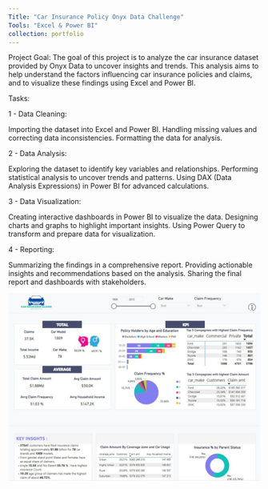 ```yaml
---
Title: "Car Insurance Policy Onyx Data Challenge"
Tools: "Excel & Power BI"
collection: portfolio
---
```


Project Goal: The goal of this project is to analyze the car insurance dataset provided by Onyx Data to uncover insights and trends. This analysis aims to help understand the factors influencing car insurance policies and claims, and to visualize these findings using Excel and Power BI.


Tasks: 

1 - Data Cleaning:

Importing the dataset into Excel and Power BI.
Handling missing values and correcting data inconsistencies.
Formatting the data for analysis.

2 - Data Analysis:

Exploring the dataset to identify key variables and relationships.
Performing statistical analysis to uncover trends and patterns.
Using DAX (Data Analysis Expressions) in Power BI for advanced calculations.

3 - Data Visualization:

Creating interactive dashboards in Power BI to visualize the data.
Designing charts and graphs to highlight important insights.
Using Power Query to transform and prepare data for visualization.

4 - Reporting:

Summarizing the findings in a comprehensive report.
Providing actionable insights and recommendations based on the analysis.
Sharing the final report and dashboards with stakeholders.

![Car Insurance Policy](images/car_insurance_policy_Onyx_Data_challenge.jpg)
